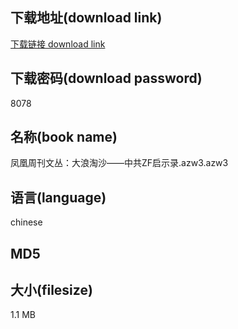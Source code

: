 ## 下载地址(download link)
[下载链接 download link](https://tutu365.netlify.app/?s=%E5%87%A4%E5%87%B0%E5%91%A8%E5%88%8A%E6%96%87%E4%B8%9B%EF%BC%9A%E5%A4%A7%E6%B5%AA%E6%B7%98%E6%B2%99%E2%80%94%E2%80%94%E4%B8%AD%E5%85%B1ZF%E5%90%AF%E7%A4%BA%E5%BD%95.azw3)

## 下载密码(download password)
8078

## 名称(book name)
凤凰周刊文丛：大浪淘沙——中共ZF启示录.azw3.azw3

## 语言(language)
chinese

## MD5


## 大小(filesize)
1.1 MB
